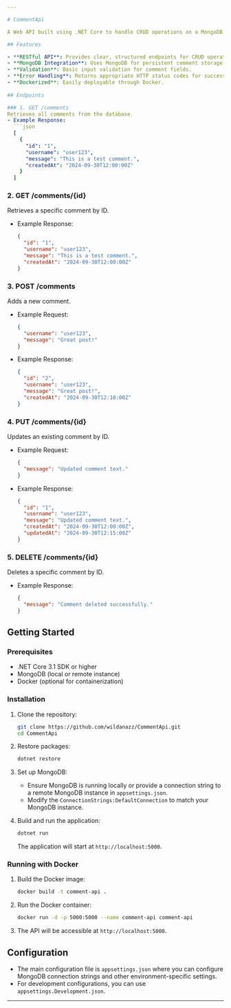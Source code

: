 ```yaml
---

# CommentApi

A Web API built using .NET Core to handle CRUD operations on a MongoDB database for managing the comment section of a personal website. The API provides endpoints for creating, retrieving, updating, and deleting user comments.

## Features

- **RESTful API**: Provides clear, structured endpoints for CRUD operations on comments.
- **MongoDB Integration**: Uses MongoDB for persistent comment storage.
- **Validation**: Basic input validation for comment fields.
- **Error Handling**: Returns appropriate HTTP status codes for success, errors, and edge cases.
- **Dockerized**: Easily deployable through Docker.
  
## Endpoints

### 1. GET /comments
Retrieves all comments from the database.
- Example Response:
  ```json
  [
    {
      "id": "1",
      "username": "user123",
      "message": "This is a test comment.",
      "createdAt": "2024-09-30T12:00:00Z"
    }
  ]
  ```

### 2. GET /comments/{id}
Retrieves a specific comment by ID.
- Example Response:
  ```json
  {
    "id": "1",
    "username": "user123",
    "message": "This is a test comment.",
    "createdAt": "2024-09-30T12:00:00Z"
  }
  ```

### 3. POST /comments
Adds a new comment.
- Example Request:
  ```json
  {
    "username": "user123",
    "message": "Great post!"
  }
  ```
- Example Response:
  ```json
  {
    "id": "2",
    "username": "user123",
    "message": "Great post!",
    "createdAt": "2024-09-30T12:10:00Z"
  }
  ```

### 4. PUT /comments/{id}
Updates an existing comment by ID.
- Example Request:
  ```json
  {
    "message": "Updated comment text."
  }
  ```
- Example Response:
  ```json
  {
    "id": "1",
    "username": "user123",
    "message": "Updated comment text.",
    "createdAt": "2024-09-30T12:00:00Z",
    "updatedAt": "2024-09-30T12:15:00Z"
  }
  ```

### 5. DELETE /comments/{id}
Deletes a specific comment by ID.
- Example Response:
  ```json
  {
    "message": "Comment deleted successfully."
  }
  ```

## Getting Started

### Prerequisites

- .NET Core 3.1 SDK or higher
- MongoDB (local or remote instance)
- Docker (optional for containerization)

### Installation

1. Clone the repository:
   ```bash
   git clone https://github.com/wildanazz/CommentApi.git
   cd CommentApi
   ```

2. Restore packages:
   ```bash
   dotnet restore
   ```

3. Set up MongoDB:
   - Ensure MongoDB is running locally or provide a connection string to a remote MongoDB instance in `appsettings.json`.
   - Modify the `ConnectionStrings:DefaultConnection` to match your MongoDB instance.

4. Build and run the application:
   ```bash
   dotnet run
   ```

   The application will start at `http://localhost:5000`.

### Running with Docker

1. Build the Docker image:
   ```bash
   docker build -t comment-api .
   ```

2. Run the Docker container:
   ```bash
   docker run -d -p 5000:5000 --name comment-api comment-api
   ```

3. The API will be accessible at `http://localhost:5000`.

## Configuration

- The main configuration file is `appsettings.json` where you can configure MongoDB connection strings and other environment-specific settings.
- For development configurations, you can use `appsettings.Development.json`.

---
```

